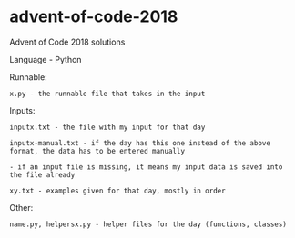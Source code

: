 # advent-of-code-2018
Advent of Code 2018 solutions

Language - Python

Runnable:

    x.py - the runnable file that takes in the input

Inputs:

    inputx.txt - the file with my input for that day
    
    inputx-manual.txt - if the day has this one instead of the above format, the data has to be entered manually
    
    - if an input file is missing, it means my input data is saved into the file already
    
    xy.txt - examples given for that day, mostly in order



Other:

    name.py, helpersx.py - helper files for the day (functions, classes)
